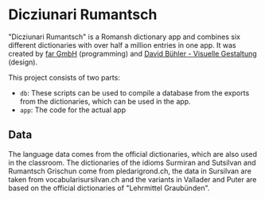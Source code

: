 # Dicziunari Rumantsch

"Dicziunari Rumantsch" is a Romansh dictionary app and combines six different dictionaries with over half a million entries in one app. It was created by [far GmbH](https://www.far.ch) (programming) and [David Bühler - Visuelle Gestaltung](https://www.davidbuehler.ch/) (design).

This project consists of two parts: 
- `db`: These scripts can be used to compile a database from the exports from the dictionaries, which can be used in the app.
- `app`: The code for the actual app

## Data

The language data comes from the official dictionaries, which are also used in the classroom. The dictionaries of the idioms Surmiran and Sutsilvan and Rumantsch Grischun come from pledarigrond.ch, the data in Sursilvan are taken from vocabularisursilvan.ch and the variants in Vallader and Puter are based on the official dictionaries of "Lehrmittel Graubünden".

